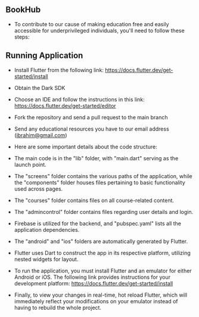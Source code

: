## BookHub

* To contribute to our cause of making education free and easily accessible for underprivileged individuals, you'll need to follow these steps:

## Running Application
* Install Flutter from the following link: https://docs.flutter.dev/get-started/install
* Obtain the Dark SDK
* Choose an IDE and follow the instructions in this link: https://docs.flutter.dev/get-started/editor
* Fork the repository and send a pull request to the main branch
* Send any educational resources you have to our email address (ibrahim@gmail.com)
* Here are some important details about the code structure:

* The main code is in the "lib" folder, with "main.dart" serving as the launch point.
* The "screens" folder contains the various paths of the application, while the "components" folder houses files pertaining to basic functionality used across pages.
* The "courses" folder contains files on all course-related content.
* The "admincontrol" folder contains files regarding user details and login.
* Firebase is utilized for the backend, and "pubspec.yaml" lists all the application dependencies.
* The "android" and "ios" folders are automatically generated by Flutter.
* Flutter uses Dart to construct the app in its respective platform, utilizing nested widgets for layout.
* To run the application, you must install Flutter and an emulator for either Android or iOS. The following link provides instructions for your development platform: https://docs.flutter.dev/get-started/install

* Finally, to view your changes in real-time, hot reload Flutter, which will immediately reflect your modifications on your emulator instead of having to rebuild the whole project.